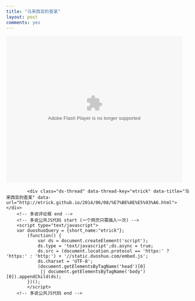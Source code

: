 ```yaml
---
title: "马来西亚的查某"
layout: post
comments: yes
---
```


<embed src="http://player.youku.com/player.php/sid/XNzE2MzA5OTIw/v.swf" allowFullScreen="true" quality="high" width="480" height="400" align="middle" allowScriptAccess="always" type="application/x-shockwave-flash"></embed>



<!-- 多说评论框 start -->
			<div class="ds-thread" data-thread-key="etrick" data-title="马来西亚的查某" data-url="http://etrick.github.io/2014/06/08/%E7%BE%8E%E5%93%A6.html"></div>
		<!-- 多说评论框 end -->
		<!-- 多说公共JS代码 start (一个网页只需插入一次) -->
		<script type="text/javascript">
		var duoshuoQuery = {short_name:"etrick"};
			(function() {
				var ds = document.createElement('script');
				ds.type = 'text/javascript';ds.async = true;
				ds.src = (document.location.protocol == 'https:' ? 'https:' : 'http:') + '//static.duoshuo.com/embed.js';
				ds.charset = 'UTF-8';
				(document.getElementsByTagName('head')[0] 
				 || document.getElementsByTagName('body')[0]).appendChild(ds);
			})();
			</script>
		<!-- 多说公共JS代码 end -->
